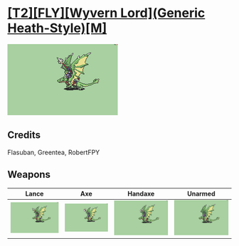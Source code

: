 # [\[T2\]\[FLY\]\[Wyvern Lord\]\(Generic Heath-Style\)\[M\]](../%5BT2%5D%5BFLY%5D%5BWyvern%20Lord%5D(Generic%20Heath-Style)%5BM%5D)

<img src="./2.%20Lance/Lance_000.png" alt="[T2][FLY][Wyvern Lord](Generic Heath-Style)[M] standing" />

## Credits

Flasuban, Greentea, RobertFPY

## Weapons


|Lance |Axe |Handaxe |Unarmed |
|  :---: | :---: | :---: | :---: |
| <img alt="Lance animation" src="./2.%20Lance/Lance.gif" /> | <img alt="Axe animation" src="./3.%20Axe/Axe.gif" /> | <img alt="Handaxe animation" src="./4.%20Handaxe/Handaxe.gif" /> | <img alt="Unarmed animation" src="./8.%20Unarmed/Unarmed.gif" /> |
